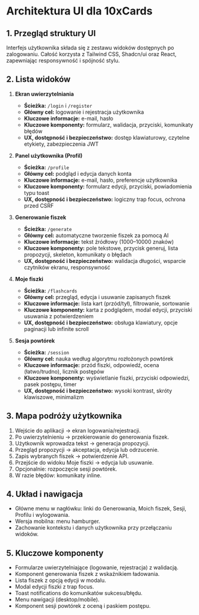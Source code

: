 # Architektura UI dla 10xCards

## 1. Przegląd struktury UI
Interfejs użytkownika składa się z zestawu widoków dostępnych po zalogowaniu. Całość korzysta z Tailwind CSS, Shadcn/ui oraz React, zapewniając responsywność i spójność stylu.

## 2. Lista widoków

1. **Ekran uwierzytelniania**
   - **Ścieżka:** `/login` i `/register`
   - **Główny cel:** logowanie i rejestracja użytkownika
   - **Kluczowe informacje:** e-mail, hasło
   - **Kluczowe komponenty:** formularz, walidacja, przyciski, komunikaty błędów
   - **UX, dostępność i bezpieczeństwo:** dostęp klawiaturowy, czytelne etykiety, zabezpieczenia JWT

2. **Panel użytkownika (Profil)**
   - **Ścieżka:** `/profile`
   - **Główny cel:** podgląd i edycja danych konta
   - **Kluczowe informacje:** e-mail, hasło, preferencje użytkownika
   - **Kluczowe komponenty:** formularz edycji, przyciski, powiadomienia typu toast
   - **UX, dostępność i bezpieczeństwo:** logiczny trap focus, ochrona przed CSRF

3. **Generowanie fiszek**
   - **Ścieżka:** `/generate`
   - **Główny cel:** automatyczne tworzenie fiszek za pomocą AI
   - **Kluczowe informacje:** tekst źródłowy (1000–10000 znaków)
   - **Kluczowe komponenty:** pole tekstowe, przycisk generuj, lista propozycji, skeleton, komunikaty o błędach
   - **UX, dostępność i bezpieczeństwo:** walidacja długości, wsparcie czytników ekranu, responsywność

4. **Moje fiszki**
   - **Ścieżka:** `/flashcards`
   - **Główny cel:** przegląd, edycja i usuwanie zapisanych fiszek
   - **Kluczowe informacje:** lista kart (przód/tył), filtrowanie, sortowanie
   - **Kluczowe komponenty:** karta z podglądem, modal edycji, przyciski usuwania z potwierdzeniem
   - **UX, dostępność i bezpieczeństwo:** obsługa klawiatury, opcje paginacji lub infinite scroll

5. **Sesja powtórek**
   - **Ścieżka:** `/session`
   - **Główny cel:** nauka według algorytmu rozłożonych powtórek
   - **Kluczowe informacje:** przód fiszki, odpowiedź, ocena (łatwo/trudno), licznik postępów
   - **Kluczowe komponenty:** wyświetlanie fiszki, przyciski odpowiedzi, pasek postępu, timer
   - **UX, dostępność i bezpieczeństwo:** wysoki kontrast, skróty klawiszowe, minimalizm

## 3. Mapa podróży użytkownika
1. Wejście do aplikacji → ekran logowania/rejestracji.
2. Po uwierzytelnieniu → przekierowanie do generowania fiszek.
3. Użytkownik wprowadza tekst → generacja propozycji.
4. Przegląd propozycji → akceptacja, edycja lub odrzucenie.
5. Zapis wybranych fiszek → potwierdzenie API.
6. Przejście do widoku Moje fiszki → edycja lub usuwanie.
7. Opcjonalnie: rozpoczęcie sesji powtórek.
8. W razie błędów: komunikaty inline.

## 4. Układ i nawigacja
- Główne menu w nagłówku: linki do Generowania, Moich fiszek, Sesji, Profilu i wylogowania.
- Wersja mobilna: menu hamburger.
- Zachowanie kontekstu i danych użytkownika przy przełączaniu widoków.

## 5. Kluczowe komponenty
- Formularze uwierzytelniające (logowanie, rejestracja) z walidacją.
- Komponent generowania fiszek z wskaźnikiem ładowania.
- Lista fiszek z opcją edycji w modalu.
- Modal edycji fiszki z trap focus.
- Toast notifications do komunikatów sukcesu/błędu.
- Menu nawigacji (desktop/mobile).
- Komponent sesji powtórek z oceną i paskiem postępu.
